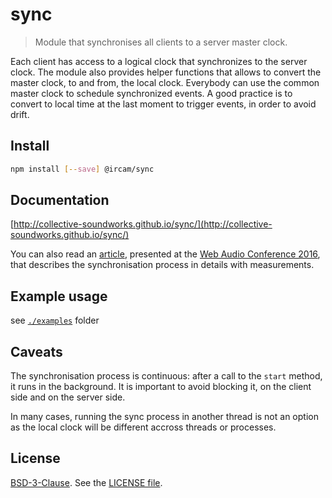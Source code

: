 # sync

> Module that synchronises all clients to a server master clock. 

Each client has access to a logical clock that synchronizes to the server clock. The module also provides helper functions that allows to convert the master clock, to and from, the local clock. Everybody can use the common master clock to schedule synchronized events. A good practice is to convert to local time at the last moment to trigger events, in order to avoid drift.

## Install

```sh
npm install [--save] @ircam/sync
```


## Documentation

[http://collective-soundworks.github.io/sync/](http://collective-soundworks.github.io/sync/)

You can also read an [article], presented at the [Web Audio Conference
2016], that describes the synchronisation process in
details with measurements.

## Example usage

see [`./examples`](./examples) folder

## Caveats

The synchronisation process is continuous: after a call to the `start`
method, it runs in the background. It is important to avoid blocking
it, on the client side and on the server side.

In many cases, running the sync process in another thread is not an option as the local clock will be different accross threads or processes.

## License

[BSD-3-Clause]. See the [LICENSE file].

[article]:  http://hdl.handle.net/1853/54598
[BSD-3-Clause]: https://opensource.org/licenses/BSD-3-Clause
[LICENSE file]: ./LICENSE.
[Web Audio Conference 2016]: http://webaudio.gatech.edu/
